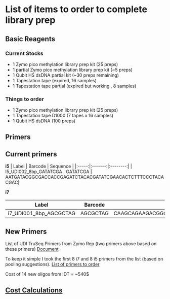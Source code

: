 # List of items to order to complete library prep


## Basic Reagents  

### Current Stocks

* 1 Zymo pico methylation library prep kit (25 preps)
* 1 partial Zymo pico methylation library prep kit (~5 preps)
* 1 Qubit HS dsDNA partial kit (~30 preps remaining)
* 1 Tapestation tape (expired, 16 samples)
* 1 Tapestation tape partial (expired but working , 8 samples)

### Things to order 

* 1 Zymo pico methylation library prep kit (25 preps)
* 1 Tapestation tape D1000  (7 tapes x 16 samples)
* 1 Qubit HS dsDNA (100 preps)

## Primers

## Current primers

**i5**
| Label | Barcode | Sequence |
|:-----:|:-------:|:--------:|
| I5_UDI002_8bp_GATATCGA | GATATCGA | AATGATACGGCGACCACCGAGATCTACACGATATCGAACACTCTTTCCCTACACGAC|


**i7**

| Label | Barcode | Sequence |
|:-----:|:-------:|:--------:|
| i7_UDI001_8bp_AGCGCTAG | AGCGCTAG | CAAGCAGAAGACGGCATACGAGATAACCGCGGGTGACTGGAGTTCAGACGTGT |

## New Primers

List of UDI TruSeq Primers from Zymo Rep (two primers above based on these primers)
[Document](https://docs.google.com/spreadsheets/d/1YtcKPuTLKdpL0_yEfbr1VNX1Xl4Gt2wo/edit#gid=462983091)

To keep it simple I took the first 8 i7 and 8 i5 primers from the list (based on pooling suggestions).
[List of primers to order](https://docs.google.com/spreadsheets/d/1qyD_MjNPl1x__9BprDPkgEpa2RGsOgf3/edit#gid=446958664)

Cost of 14 new oligos from IDT = ~540$

## [Cost Calculations](https://docs.google.com/spreadsheets/d/1fUDCkd4Zld1ugA66ELza838d_1kFOBHmxLJb9fOHSiI/edit#gid=797659382)



